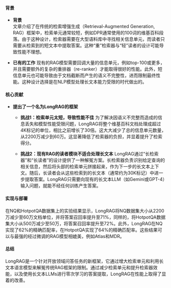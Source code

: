 #### 背景
- **背景**       
    文章介绍了在传统的检索增强生成（Retrieval-Augmented Generation, RAG）框架中，检索单元通常较短，例如DPR通常使用的100词的维基百科段落。由于这种设计，检索器需要在大型语料库中寻找相关信息单元，而读者只需要从检索到的短文本中提取答案。这种“重”检索器与“轻”读者的设计可能导致性能不理想。

- **已有的工作**
    现有的RAG模型需要回调大量的信息单元，例如top-100或更多，并且需要额外的复杂的重排器（re-ranker）才能取得很好的性能。此外，短信息单元也可能导致由于文档截断而产生的语义不完整性，进而限制最终性能。这种设计选择是在NLP模型处理长文本能力受限的时代做出的。

#### 核心贡献
- **提出了一个名为LongRAG的框架**
    - **挑战1：检索单元太短，导致性能不佳**
        为了解决因语义不完整而造成的信息丢失和模型性能受限问题，LongRAG将整个维基百科文档处理成超过4K标记的单位，相比之前增长了30倍。这大大减少了总的信息单元数量，从2200万减少到60万。这显著降低了检索器的负担，并显着提升了检索得分。

    - **挑战2：现有RAG的读者模块不适合处理长文本**
        LongRAG通过“长检索器”和“长读者”的设计提供了一种解冤方案。长检索器负责识别给定查询的相关信息，然后将头部的检索单元拼接起来，作为下一步的长文本上下文。随后，长读者会从这些检索到的长文本（通常约为30K标记）中进一步提取答案。LongRAG只需要向现有的长文本LLM（如Gemini或GPT-4）输入问题，就能不经任何训练产生答案。
  
#### 实现与部署
在NQ和HotpotQA数据集上的实验结果显示，LongRAG将NQ数据集大小从2200万减少至60万文档单位，并将答案召回率提升至71%，同样的，将HotpotQA数据集大小从500万减少至50万，将答案召回率提升至72%。此外，LongRAG在NQ实现了62%的精确匹配率，在HotpotQA实现了64%的精确匹配率。这些结果可以与最强的经过微调的RAG模型相媲美，例如Atlas和MDR。

#### 总结
LongRAG是一个针对开放领域问答任务的新框架，它通过增大检索单元和利用长文本语言模型来解冤传统RAG框架的限制。通过减少检索单元和提升检索器效能，以及使用长文本LLMs进行零次学习的答案提取，LongRAG在性能上取得了显着的改善。
